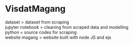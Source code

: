 # VisdatMagang

dataset = dataset from scraping <br />
jupyter notebook = cleaning from scraped data and modelling <br />
python = source codes for scraping <br />
website magang = website built with node JS and ejs 
